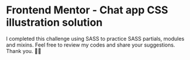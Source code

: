 # Frontend Mentor - Chat app CSS illustration solution

I completed this challenge using SASS to practice SASS partials, modules and mixins. Feel free to review my codes and share your suggestions. Thank you. 🚀🚀